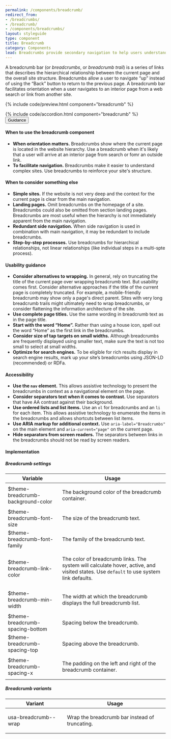 ```yaml
---
permalink: /components/breadcrumb/
redirect_from:
- /breadcrumbs/
- /breadcrumb/
- /components/breadcrumbs/
layout: styleguide
type: component
title: Breadcrumb
category: Components
lead: Breadcrumbs provide secondary navigation to help users understand where they are in a website.
---
```


A breadcrumb bar (or _breadcrumbs_, or _breadcrumb trail_) is a series of links that describes the hierarchical relationship between the current page and the overall site structure. Breadcrumbs allow a user to navigate “up” instead of using the “Back” button to return to the previous page. A breadcrumb bar facilitates orientation when a user navigates to an interior page from a web search or link from another site.

{% include code/preview.html component="breadcrumb" %}

<section class="site-component-section">
  {% include code/accordion.html component="breadcrumb" %}
  <div class="usa-accordion usa-accordion--bordered site-accordion-docs">
    <button class="usa-button-unstyled usa-accordion__button" aria-expanded="true" aria-controls="breadcrumb-docs">Guidance</button>
    <div id="breadcrumb-docs" aria-hidden="false" class="usa-accordion__content site-component-usage">
      <h4>When to use the breadcrumb component</h4>
      <ul class="usa-content-list">
        <li>
          <strong>When orientation matters.</strong> Breadcrumbs show where the current page is located in the website hierarchy. Use a breadcrumb when it's likely that a user will arrive at an interior page from search or fomr an outside link.
        </li>
        <li>
          <strong>To facilitate navigation.</strong> Breadcrumbs make it easier to understand complex sites. Use breadcrumbs to reinforce your site's structure.
        </li>
      </ul>
      <h4>When to consider something else</h4>
      <ul class="usa-content-list">
        <li>
          <strong>Simple sites.</strong> If the website is not very
          deep and the context for the current page is clear from the main
          navigation.
        </li>
        <li>
          <strong>Landing pages.</strong> Omit breadcrumbs on the homepage of a site. Breadcrumbs could also be omitted from section landing pages. Breadcrumbs are most useful when the hierarchy is not immediately apparent from the main navigation.
        </li>
        <li>
          <strong>Redundant side navigation.</strong> When side navigation is used in combination with main navigation, it may be redundant to include breadcrumbs.
        </li>
        <li>
          <strong>Step-by-step processes.</strong> Use breadcrumbs for hierarchical relationships, not linear relationships (like individual steps in a multi-spte process).
        </li>
      </ul>
      <h4>Usability guidance</h4>
      <ul class="usa-content-list">
        <li>
          <strong>Consider alternatives to wrapping.</strong> In general, rely on truncating the title of the current page over wrapping breadcrumb text. But usability comes first. Consider alternative approaches if the title of the current page is completely truncated. For example, a mobile-friendly breadcrumb may show only a page's direct parent. Sites with very long breadcrumb trails might ultimately need to wrap breadcrumbs, or consider flattening the information architecture of the site.
        </li>
        <li>
          <strong>Use complete page titles.</strong> Use the same wording in breadcrumb text as in the page title.
        </li>
        <li>
          <strong>Start with the word “Home”.</strong> Rather than using a house icon, spell out the word “Home” as the first link in the breadcrumbs.
        </li>
        <li>
          <strong>Consider size of tap targets on small widths.</strong> Although breadcrumbs are frequently displayed using smaller text, make sure the text is not too small to select at small widths.
        </li>
        <li>
          <strong>Optimize for search engines.</strong> To be eligible for rich results display in search engine results, mark up your site’s breadcrumbs using JSON-LD (recommended) or RDFa.
        </li>
      </ul>
      <h4>Accessibility</h4>
      <ul class="usa-content-list">
        <li>
          <strong>Use the <code>nav</code> element.</strong> This allows assistive technology to present the breadcrumbs in context as a navigational element on the page.
        </li>
        <li>
          <strong>Consider separators text when it comes to contrast.</strong> Use separators that have AA contrast against their background.
        </li>
        <li>
          <strong>Use ordered lists and list items.</strong> Use an <code>ol</code> for breadcrumbs and an <code>li</code> for each item. This allows assistive technology to enumerate the items in the breadcrumbs and allows shortcuts between list items.
        </li>
        <li>
          <strong>Use ARIA markup for additional context.</strong> Use <code>aria-label="Breadcrumbs"</code> on the main element and <code>aria-current="page"</code> on the current page.
        </li>
        <li>
          <strong>Hide separators from screen readers.</strong> The separators between links in the breadcrumbs should not be read by screen readers.
        </li>
      </ul>
      <h4>Implementation</h4>
      <h5 id="component-settings">Breadcrumb settings</h5>
      <table class="usa-table--borderless site-table-responsive site-table-simple" aria-labelledby="component-settings">
        <thead>
          <tr>
            <th scope="col" class="flex-6">Variable</th>
            <th scope="col" class="flex-6">Usage</th>
          </tr>
        </thead>
        <tbody class="font-mono-2xs">
          <tr>
            <td data-title="Variable" class="flex-6">$theme-breadcrumb-background-color</td>
            <td data-title="Usage" class="flex-6">
              <p class="font-lang-3xs">
                The background color of the breadcrumb container.
              </p>
            </td>
          </tr>
          <tr>
            <td data-title="Variable" class="flex-6">$theme-breadcrumb-font-size</td>
            <td data-title="Usage" class="flex-6">
              <p class="font-lang-3xs">
                The size of the breadcrumb text.
              </p>
            </td>
          </tr>
          <tr>
            <td data-title="Variable" class="flex-6">$theme-breadcrumb-font-family</td>
            <td data-title="Usage" class="flex-6">
              <p class="font-lang-3xs">
                The family of the breadcrumb text.
              </p>
            </td>
          </tr>
          <tr>
            <td data-title="Variable" class="flex-6">$theme-breadcrumb-link-color</td>
            <td data-title="Usage" class="flex-6">
              <p class="font-lang-3xs">
                The color of breadcrumb links. The system will calculate hover, active, and visited states. Use <code>default</code> to use system link defaults.
              </p>
            </td>
          </tr>
          <tr>
            <td data-title="Variable" class="flex-6">$theme-breadcrumb-min-width</td>
            <td data-title="Usage" class="flex-6">
              <p class="font-lang-3xs">
                The width at which the breadcrumb displays the full breadcrumb list.
              </p>
            </td>
          </tr>
          <tr>
            <td data-title="Variable" class="flex-6">$theme-breadcrumb-spacing-bottom</td>
            <td data-title="Usage" class="flex-6">
              <p class="font-lang-3xs">Spacing below the breadcrumb.</p>
            </td>
          </tr>
          <tr>
            <td data-title="Variable" class="flex-6">$theme-breadcrumb-spacing-top</td>
            <td data-title="Usage" class="flex-6">
              <p class="font-lang-3xs">Spacing above the breadcrumb.</p>
            </td>
          </tr>
          <tr>
            <td data-title="Variable" class="flex-6">$theme-breadcrumb-spacing-x</td>
            <td data-title="Usage" class="flex-6">
              <p class="font-lang-3xs">The padding on the left and right of the breadcrumb container.</p>
            </td>
          </tr>
        </tbody>
      </table>
      <h5 id="component-variants">Breadcrumb variants</h5>
      <table class="usa-table--borderless site-table-responsive site-table-simple" aria-labelledby="component-variants">
        <thead>
          <tr>
            <th scope="col" class="flex-6">Variant</th>
            <th scope="col" class="flex-6">Usage</th>
          </tr>
        </thead>
        <tbody class="font-mono-2xs">
          <tr>
            <td data-title="Variable" class="flex-6">usa-breadcrumb--wrap</td>
            <td data-title="Usage" class="flex-6">
              <p class="font-lang-3xs">
                Wrap the breadcrumb bar instead of truncating.
              </p>
            </td>
          </tr>
        </tbody>
      </table>
    </div>
  </div>
</section>
